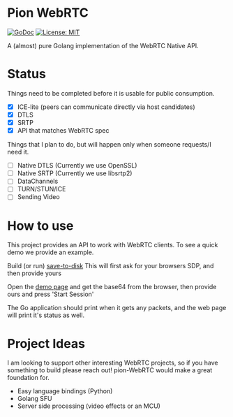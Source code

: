 # Pion WebRTC
[![GoDoc](https://godoc.org/github.com/pions/turn?status.svg)](https://godoc.org/github.com/pions/turn)
[![License: MIT](https://img.shields.io/badge/License-MIT-yellow.svg)](LICENSE.md)

A (almost) pure Golang implementation of the WebRTC Native API.

# Status
Things need to be completed before it is usable for public consumption.
- [x] ICE-lite (peers can communicate directly via host candidates)
- [x] DTLS
- [x] SRTP
- [x] API that matches WebRTC spec

Things that I plan to do, but will happen only when someone requests/I need it.
* [ ] Native DTLS (Currently we use OpenSSL)
* [ ] Native SRTP (Currently we use libsrtp2)
* [ ] DataChannels
* [ ] TURN/STUN/ICE
* [ ] Sending Video

# How to use
This project provides an API to work with WebRTC clients. To see a quick demo we provide an example.

Build (or run) [save-to-disk](https://github.com/pions/webrtc/tree/master/examples/save-to-disk) This will first ask for your browsers SDP, and then provide yours

Open the [demo page](https://jsfiddle.net/tr2uq31e/1/) and get the base64 from the browser, then provide ours and press 'Start Session'

The Go application should print when it gets any packets, and the web page will print it's status as well.

# Project Ideas
I am looking to support other interesting WebRTC projects, so if you have something to build please reach out!
pion-WebRTC would make a great foundation for.

* Easy language bindings (Python)
* Golang SFU
* Server side processing (video effects or an MCU)
